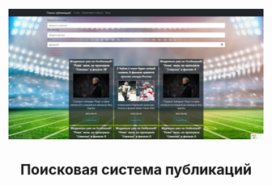 <p align="center">
    <a href="/web/123321.png" target="_blank">
        <img src="/web/123321.png" height="75%">
    </a>
    <h1 align="center">Поисковая система публикаций</h1>
    <br>
</p>
